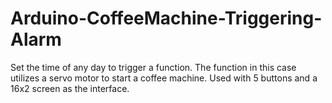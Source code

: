 # Arduino-CoffeeMachine-Triggering-Alarm

Set the time of any day to trigger a function.
The function in this case utilizes a servo motor to start a coffee machine. 
Used with 5 buttons and a 16x2 screen as the interface. 
